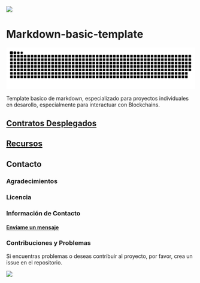 <img src="https://user-images.githubusercontent.com/73097560/115834477-dbab4500-a447-11eb-908a-139a6edaec5c.gif">

# Markdown-basic-template
<a href="https://github.com/SKRTEEEEEE">
<div align="center">
  <img  src="https://github.com/SKRTEEEEEE/SKRTEEEEEE/blob/main/resources/img/grid-snake.svg"
       alt="snake" />
    
</div>
</a>

Template basico de markdown, especializado para proyectos individuales en desarollo, especialmente para interactuar con Blockchains.

## [Contratos Desplegados](markdown/contratos_desplegados.md)

## [Recursos](markdown/recursos.md)

## Contacto

### Agradecimientos

### Licencia

### Información de Contacto

#### [Enviame un mensaje](mailto:adanreh.m@gmail.com)

### Contribuciones y Problemas

Si encuentras problemas o deseas contribuir al proyecto, por favor, crea un issue en el repositorio.

<img src="https://user-images.githubusercontent.com/73097560/115834477-dbab4500-a447-11eb-908a-139a6edaec5c.gif">
